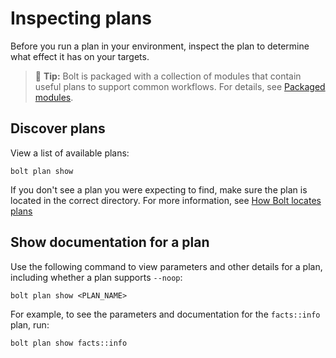 # Inspecting plans

Before you run a plan in your environment, inspect the plan to determine what effect it has on your targets.

> 🔩 **Tip:** Bolt is packaged with a collection of modules that contain useful plans to support common workflows. For details, see [Packaged modules](bolt_installing_modules.md#packaged-modules).

## Discover plans

View a list of available plans:

```
bolt plan show
``` 

If you don't see a plan you were expecting to find, make sure the plan is
located in the correct directory. For more information, see [How Bolt locates plans](./bolt_running_plans.md#how-bolt-locates-plans)

## Show documentation for a plan

Use the following command to view parameters and other details for a plan, including whether a plan supports `--noop`:

```
bolt plan show <PLAN_NAME>
```

For example, to see the parameters and documentation for the `facts::info` plan, run:

```
bolt plan show facts::info
```